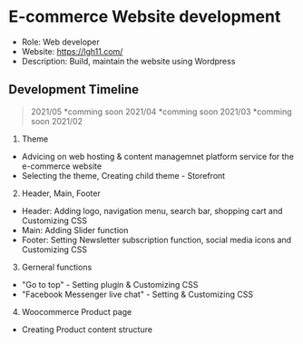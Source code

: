 # E-commerce Website development

- Role: Web developer <br>
- Website: https://lgh11.com/ <br>
- Description: Build, maintain the website using Wordpress

## Development Timeline

> 2021/05
*comming soon
> 2021/04
*comming soon
> 2021/03
*comming soon
> 2021/02
1. Theme
* Advicing on web hosting & content managemnet platform service for the e-commerce website
* Selecting the theme, Creating child theme - Storefront
2. Header, Main, Footer
* Header: Adding logo, navigation menu, search bar, shopping cart and Customizing CSS
* Main: Adding Slider function
* Footer: Setting Newsletter subscription function, social media icons and Customizing CSS
3. Gerneral functions
* "Go to top" - Setting plugin & Customizing CSS
* "Facebook Messenger live chat" - Setting & Customizing CSS
4. Woocommerce Product page
* Creating Product content structure

